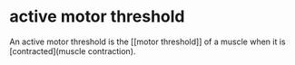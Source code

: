 # active motor threshold
An active motor threshold is the [[motor threshold]] of a muscle when it is [contracted](muscle contraction)\.
